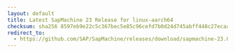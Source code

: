 ```yaml
---
layout: default
title: Latest SapMachine 23 Release for linux-aarch64
checksum: sha256 8597eb9e22c5c367bec5e85c96cefd7b0d24d745abff448c27ecaa815808d626
redirect_to:
  - https://github.com/SAP/SapMachine/releases/download/sapmachine-23.0.1/sapmachine-jre-23.0.1_linux-aarch64_bin.tar.gz
---
```

